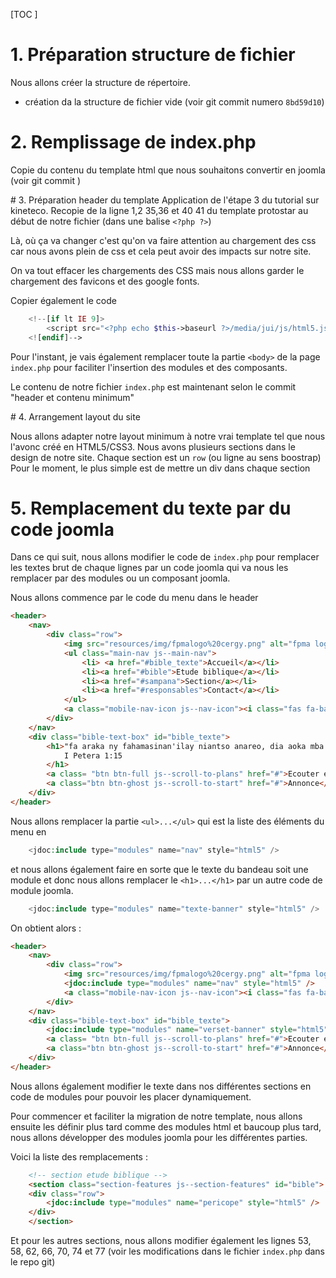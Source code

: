 [TOC ] 
# 1. Préparation structure de fichier
Nous allons créer la structure de répertoire. 
- création da la structure de fichier vide (voir git commit numero `8bd59d10`)

# 2. Remplissage de index.php 
Copie du contenu du template html que nous souhaitons convertir en joomla (voir git commit )


# 3. Préparation header du template
Application de l'étape 3 du tutorial sur kineteco.
Recopie de la ligne 1,2 35,36 et 40 41 du template protostar au début de notre fichier (dans une balise `<?php ?>`)

Là, où ça va changer c'est qu'on va faire attention au chargement des css car nous avons plein de css et cela peut avoir des impacts sur notre site. 

On va tout effacer les chargements des CSS mais nous allons garder le chargement des favicons et des google fonts. 

Copier également le code 
```php 
    <!--[if lt IE 9]>
        <script src="<?php echo $this->baseurl ?>/media/jui/js/html5.js"></script>
    <![endif]-->
```
Pour l'instant, je vais également remplacer toute la partie `<body>` de la page `index.php` pour faciliter l'insertion des modules et des composants.

Le contenu de notre fichier `index.php` est maintenant selon le commit "header et contenu minimum"

# 4. Arrangement layout du site

Nous allons adapter notre layout minimum à notre vrai template tel que nous l'avonc créé en HTML5/CSS3.
Nous avons plusieurs sections dans le design de notre site. Chaque section est un `row` (ou ligne au sens boostrap)
Pour le moment, le plus simple est de mettre un div dans chaque section

# 5. Remplacement du texte par du code joomla
Dans ce qui suit, nous allons modifier le code de `index.php` pour remplacer les textes brut de chaque lignes par un code joomla qui va nous les remplacer par des modules ou un composant joomla.

Nous allons commence par le code du menu dans le header

```html
<header>
    <nav>
        <div class="row">
            <img src="resources/img/fpmalogo%20cergy.png" alt="fpma logo" class="logo"/>
            <ul class="main-nav js--main-nav">
                <li> <a href="#bible_texte">Accueil</a></li>
                <li><a href="#bible">Etude biblique</a></li>
                <li><a href="#sampana">Section</a></li>
                <li><a href="#responsables">Contact</a></li>
            </ul>
            <a class="mobile-nav-icon js--nav-icon"><i class="fas fa-bars"></i></a>
        </div>
    </nav>
    <div class="bible-text-box" id="bible_texte">
        <h1>"fa araka ny fahamasinan'ilay niantso anareo, dia aoka mba ho masina koa ianareo amin'ny fitondran-tena          rehetra"<br>
            I Petera 1:15
        </h1>
        <a class= "btn btn-full js--scroll-to-plans" href="#">Ecouter en direct</a>
        <a class="btn btn-ghost js--scroll-to-start" href="#">Annonce</a>
    </div>
</header>
```
Nous allons remplacer la partie `<ul>...</ul>` qui est la liste des éléments du menu en 

``` php
    <jdoc:include type="modules" name="nav" style="html5" />
```
et nous allons également faire en sorte que le texte du bandeau soit une module et donc nous allons remplacer le `<h1>...</h1>` par un autre code de module joomla.

``` php
    <jdoc:include type="modules" name="texte-banner" style="html5" />
```
On obtient alors :

```html
<header>
    <nav>
        <div class="row">
            <img src="resources/img/fpmalogo%20cergy.png" alt="fpma logo" class="logo"/>
            <jdoc:include type="modules" name="nav" style="html5" />
            <a class="mobile-nav-icon js--nav-icon"><i class="fas fa-bars"></i></a>
        </div>
    </nav>
    <div class="bible-text-box" id="bible_texte">
        <jdoc:include type="modules" name="verset-banner" style="html5" />
        <a class= "btn btn-full js--scroll-to-plans" href="#">Ecouter en direct</a>
        <a class="btn btn-ghost js--scroll-to-start" href="#">Annonce</a>
    </div>
</header>
```

Nous allons également modifier le texte dans nos différentes sections en code de modules pour pouvoir les placer dynamiquement.

Pour commencer et faciliter la migration de notre template, nous allons ensuite les définir plus tard comme des modules html et baucoup plus tard, nous allons développer des modules joomla pour les différentes parties.

Voici la liste des remplacements :

```html
    <!-- section etude biblique -->
    <section class="section-features js--section-features" id="bible">
    <div class="row">
        <jdoc:include type="modules" name="pericope" style="html5" />
    </div>        
    </section>
```
Et pour les autres sections, nous allons modifier également les lignes 53, 58, 62, 66, 70, 74 et 77 (voir les modifications dans le fichier `index.php` dans le repo git)
 